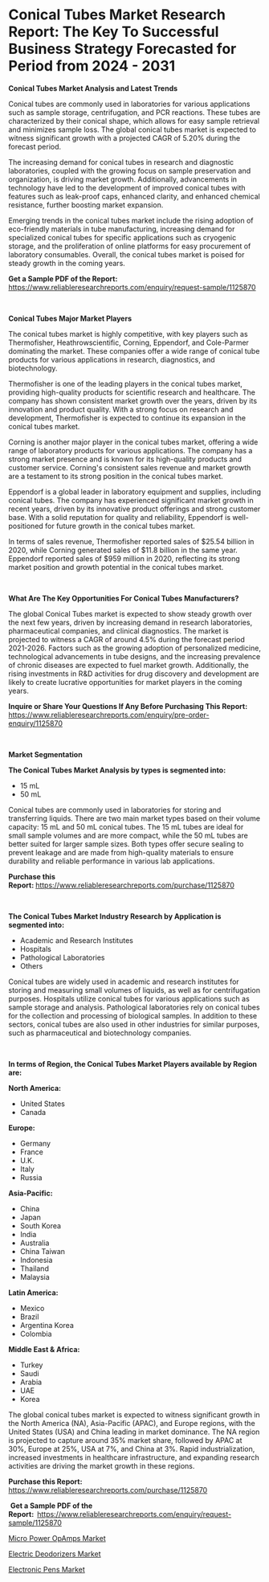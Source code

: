 <p><h1>Conical Tubes Market Research Report: The Key To Successful Business Strategy Forecasted for Period from 2024 - 2031</h1></p><p><strong>Conical Tubes Market Analysis and Latest Trends</strong></p>
<p><p>Conical tubes are commonly used in laboratories for various applications such as sample storage, centrifugation, and PCR reactions. These tubes are characterized by their conical shape, which allows for easy sample retrieval and minimizes sample loss. The global conical tubes market is expected to witness significant growth with a projected CAGR of 5.20% during the forecast period.</p><p>The increasing demand for conical tubes in research and diagnostic laboratories, coupled with the growing focus on sample preservation and organization, is driving market growth. Additionally, advancements in technology have led to the development of improved conical tubes with features such as leak-proof caps, enhanced clarity, and enhanced chemical resistance, further boosting market expansion.</p><p>Emerging trends in the conical tubes market include the rising adoption of eco-friendly materials in tube manufacturing, increasing demand for specialized conical tubes for specific applications such as cryogenic storage, and the proliferation of online platforms for easy procurement of laboratory consumables. Overall, the conical tubes market is poised for steady growth in the coming years.</p></p>
<p><strong>Get a Sample PDF of the Report:&nbsp;</strong> <a href="https://www.reliableresearchreports.com/enquiry/request-sample/1125870">https://www.reliableresearchreports.com/enquiry/request-sample/1125870</a></p>
<p>&nbsp;</p>
<p><strong>Conical Tubes Major Market Players</strong></p>
<p><p>The conical tubes market is highly competitive, with key players such as Thermofisher, Heathrowscientific, Corning, Eppendorf, and Cole-Parmer dominating the market. These companies offer a wide range of conical tube products for various applications in research, diagnostics, and biotechnology.</p><p>Thermofisher is one of the leading players in the conical tubes market, providing high-quality products for scientific research and healthcare. The company has shown consistent market growth over the years, driven by its innovation and product quality. With a strong focus on research and development, Thermofisher is expected to continue its expansion in the conical tubes market.</p><p>Corning is another major player in the conical tubes market, offering a wide range of laboratory products for various applications. The company has a strong market presence and is known for its high-quality products and customer service. Corning's consistent sales revenue and market growth are a testament to its strong position in the conical tubes market.</p><p>Eppendorf is a global leader in laboratory equipment and supplies, including conical tubes. The company has experienced significant market growth in recent years, driven by its innovative product offerings and strong customer base. With a solid reputation for quality and reliability, Eppendorf is well-positioned for future growth in the conical tubes market.</p><p>In terms of sales revenue, Thermofisher reported sales of $25.54 billion in 2020, while Corning generated sales of $11.8 billion in the same year. Eppendorf reported sales of $959 million in 2020, reflecting its strong market position and growth potential in the conical tubes market.</p></p>
<p>&nbsp;</p>
<p><strong>What Are The Key Opportunities For Conical Tubes Manufacturers?</strong></p>
<p><p>The global Conical Tubes market is expected to show steady growth over the next few years, driven by increasing demand in research laboratories, pharmaceutical companies, and clinical diagnostics. The market is projected to witness a CAGR of around 4.5% during the forecast period 2021-2026. Factors such as the growing adoption of personalized medicine, technological advancements in tube designs, and the increasing prevalence of chronic diseases are expected to fuel market growth. Additionally, the rising investments in R&D activities for drug discovery and development are likely to create lucrative opportunities for market players in the coming years.</p></p>
<p><strong>Inquire or Share Your Questions If Any Before Purchasing This Report:</strong> <a href="https://www.reliableresearchreports.com/enquiry/pre-order-enquiry/1125870">https://www.reliableresearchreports.com/enquiry/pre-order-enquiry/1125870</a></p>
<p>&nbsp;</p>
<p><strong>Market Segmentation</strong></p>
<p><strong>The Conical Tubes Market Analysis by types is segmented into:</strong></p>
<p><ul><li>15 mL</li><li>50 mL</li></ul></p>
<p><p>Conical tubes are commonly used in laboratories for storing and transferring liquids. There are two main market types based on their volume capacity: 15 mL and 50 mL conical tubes. The 15 mL tubes are ideal for small sample volumes and are more compact, while the 50 mL tubes are better suited for larger sample sizes. Both types offer secure sealing to prevent leakage and are made from high-quality materials to ensure durability and reliable performance in various lab applications.</p></p>
<p><strong>Purchase this Report:&nbsp;</strong><a href="https://www.reliableresearchreports.com/purchase/1125870">https://www.reliableresearchreports.com/purchase/1125870</a></p>
<p>&nbsp;</p>
<p><strong>The Conical Tubes Market Industry Research by Application is segmented into:</strong></p>
<p><ul><li>Academic and Research Institutes</li><li>Hospitals</li><li>Pathological Laboratories</li><li>Others</li></ul></p>
<p><p>Conical tubes are widely used in academic and research institutes for storing and measuring small volumes of liquids, as well as for centrifugation purposes. Hospitals utilize conical tubes for various applications such as sample storage and analysis. Pathological laboratories rely on conical tubes for the collection and processing of biological samples. In addition to these sectors, conical tubes are also used in other industries for similar purposes, such as pharmaceutical and biotechnology companies.</p></p>
<p>&nbsp;</p>
<p><strong>In terms of Region, the Conical Tubes Market Players available by Region are:</strong></p>
<p>
    <p> <strong> North America: </strong>
        <ul>
            <li>United States</li>
            <li>Canada</li>
        </ul>
        </p> 
    <p> <strong> Europe: </strong>
        <ul>
            <li>Germany</li>
            <li>France</li>
            <li>U.K.</li>
            <li>Italy</li>
            <li>Russia</li>
        </ul>
        </p> 
    <p> <strong> Asia-Pacific: </strong>
        <ul>
            <li>China</li>
            <li>Japan</li>
            <li>South Korea</li>
            <li>India</li>
            <li>Australia</li>
            <li>China Taiwan</li>
            <li>Indonesia</li>
            <li>Thailand</li>
            <li>Malaysia</li>
        </ul>
        </p> 
    <p> <strong> Latin America: </strong>
        <ul>
            <li>Mexico</li>
            <li>Brazil</li>
            <li>Argentina Korea</li>
            <li>Colombia</li>
        </ul>
        </p> 
    <p> <strong> Middle East & Africa: </strong>
        <ul>
            <li>Turkey</li>
            <li>Saudi</li>
            <li>Arabia</li>
            <li>UAE</li>
            <li>Korea</li>
        </ul>
    </p>
    </p>
<p><p>The global conical tubes market is expected to witness significant growth in the North America (NA), Asia-Pacific (APAC), and Europe regions, with the United States (USA) and China leading in market dominance. The NA region is projected to capture around 35% market share, followed by APAC at 30%, Europe at 25%, USA at 7%, and China at 3%. Rapid industrialization, increased investments in healthcare infrastructure, and expanding research activities are driving the market growth in these regions.</p></p>
<p><strong>Purchase this Report: </strong><a href="https://www.reliableresearchreports.com/purchase/1125870">https://www.reliableresearchreports.com/purchase/1125870</a></p>
<p>&nbsp;<strong>Get a Sample PDF of the Report:&nbsp;&nbsp;</strong><a href="https://www.reliableresearchreports.com/enquiry/request-sample/1125870">https://www.reliableresearchreports.com/enquiry/request-sample/1125870</a></p>
<p><strong></strong></p>
<p><p><a href="https://issuu.com/reportprime-2/docs/micro-power-opamps-market-size-2030.pptx">Micro Power OpAmps Market</a></p><p><a href="https://github.com/pjcfca/Market-Research-Report-List-1/blob/main/electric-deodorizers-market.md">Electric Deodorizers Market</a></p><p><a href="https://github.com/wusalecollins540tpqoz/Market-Research-Report-List-1/blob/main/electronic-pens-market.md">Electronic Pens Market</a></p></p>